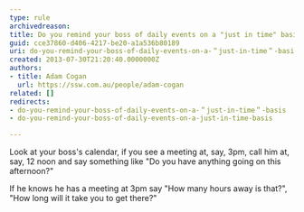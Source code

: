 ```yaml
---
type: rule
archivedreason: 
title: Do you remind your boss of daily events on a "just in time" basis?
guid: cce37860-d406-4217-be20-a1a536b80189
uri: do-you-remind-your-boss-of-daily-events-on-a-＂just-in-time＂-basis
created: 2013-07-30T21:20:40.0000000Z
authors:
- title: Adam Cogan
  url: https://ssw.com.au/people/adam-cogan
related: []
redirects:
- do-you-remind-your-boss-of-daily-events-on-a-＂just-in-time＂-basis
- do-you-remind-your-boss-of-daily-events-on-a-just-in-time-basis

---
```


Look at your boss's calendar, if you see a meeting at, say, 3pm, call him at, say, 12 noon and say something like "Do you have anything going on this afternoon?"

<!--endintro-->

If he knows he has a meeting at 3pm say "How many hours away is that?", "How long will it take you to get there?"
